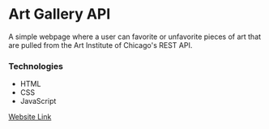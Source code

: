 # Art Gallery API

A simple webpage where a user can favorite or unfavorite pieces of art
that are pulled from the Art Institute of Chicago's REST API.

### Technologies

* HTML
* CSS
* JavaScript

[Website Link](https://art-gallery-api.netlify.app/)
